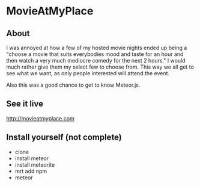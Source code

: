 MovieAtMyPlace
==============

About
-----

I was annoyed at how a few of my hosted movie nights ended up being a "choose a movie that suits everybodies mood and taste for an hour and then watch a very much mediocre comedy for the next 2 hours." I would much rather give them my select few to choose from. This way we all get to see what we want, as only people interested will attend the event.

Also this was a good chance to get to know Meteor.js.

See it live
-----------

http://movieatmyplace.com

Install yourself (not complete)
-------------------------------

- clone
- install meteor
- install meteorite
- mrt add npm
- meteor
